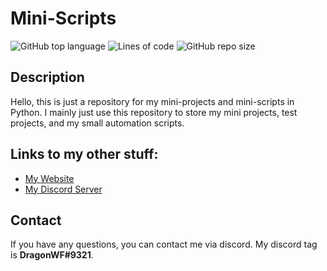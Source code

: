 # Mini-Scripts

![GitHub top language](https://img.shields.io/github/languages/top/DragunWF/Python-Mini-Projects)
![Lines of code](https://img.shields.io/tokei/lines/github/DragunWF/Python-Mini-Projects)
![GitHub repo size](https://img.shields.io/github/repo-size/DragunWF/Python-Mini-Projects)

## Description

Hello, this is just a repository for my mini-projects and mini-scripts in Python. I mainly just
use this repository to store my mini projects, test projects, and my small automation scripts.

## Links to my other stuff:

- [My Website](https://dragunwf.herokuapp.com/)
- [My Discord Server](https://discord.gg/9JdnnPN)

## Contact

If you have any questions, you can contact me via discord. My discord tag is **DragonWF#9321**.

